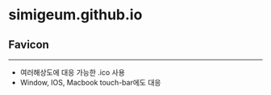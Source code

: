 # simigeum.github.io

## Favicon
---
- 여러해상도에 대응 가능한 .ico 사용
- Window, IOS, Macbook touch-bar에도 대응 
